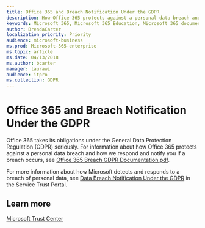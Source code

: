 ```yaml
---
title: Office 365 and Breach Notification Under the GDPR
description: How Office 365 protects against a personal data breach and how Microsoft responds and notifies you if a breach occurs.
keywords: Microsoft 365, Microsoft 365 Education, Microsoft 365 documentation, GDPR
author: BrendaCarter
localization_priority: Priority
audience: microsoft-business
ms.prod: Microsoft-365-enterprise
ms.topic: article
ms.date: 04/13/2018
ms.author: bcarter
manager: laurawi
audience: itpro
ms.collection: GDPR
---
```


# Office 365 and Breach Notification Under the GDPR

Office 365 takes its obligations under the General Data Protection Regulation (GDPR) seriously. For information about how Office 365 protects against a personal data breach and how we respond and notify you if a breach occurs, see [Office 365 Breach GDPR Documentation.pdf](https://servicetrust.microsoft.com/ViewPage/GDPRBreach?command=Download&downloadType=Document&downloadId=82af569a-4d60-47a2-a3df-0a871055f6ad&docTab=bd9262f0-3dc1-11e8-87d1-758b9aa5dead_Breach). 

For more information about how Microsoft detects and responds to a breach of personal data, see [Data Breach Notification Under the GDPR](https://servicetrust.microsoft.com/ViewPage/GDPRBreach) in the Service Trust Portal.

## Learn more
[Microsoft Trust Center](https://www.microsoft.com/en-us/TrustCenter/Privacy/gdpr/default.aspx)